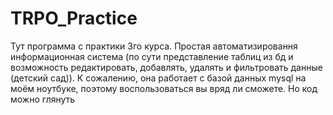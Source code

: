 # TRPO_Practice
Тут программа с практики 3го курса. 
Простая автоматизировання информационная система (по сути представление таблиц из бд и возможность редактировать, добавлять, удалять и фильтровать данные (детский сад)). 
К сожалению, она работает с базой данных mysql на моём ноутбуке, поэтому воспользоваться вы вряд ли сможете. Но код можно глянуть
